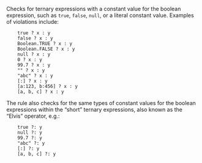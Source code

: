 Checks for ternary expressions with a constant value for the boolean
expression, such as `true`, `false`, `null`, or a literal constant
value. Examples of violations include:

``` 
    true ? x : y
    false ? x : y
    Boolean.TRUE ? x : y
    Boolean.FALSE ? x : y
    null ? x : y
    0 ? x : y
    99.7 ? x : y
    "" ? x : y
    "abc" ? x : y
    [:] ? x : y
    [a:123, b:456] ? x : y
    [a, b, c] ? x : y
```

The rule also checks for the same types of constant values for the
boolean expressions within the “short” ternary expressions, also known
as the “Elvis” operator, e.g.:

``` 
    true ?: y
    null ?: y
    99.7 ?: y
    "abc" ?: y
    [:] ?: y
    [a, b, c] ?: y
```
